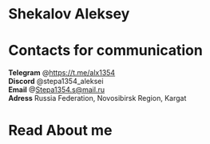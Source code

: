 # Shekalov Aleksey


# Contacts for communication
**Telegram** @https://t.me/alx1354  \
**Discord**  @stepa1354_aleksei  \
**Email**    @Stepa1354.s@mail.ru  \
**Adress**   Russia Federation, Novosibirsk Region, Kargat  

# Read Аbout me
